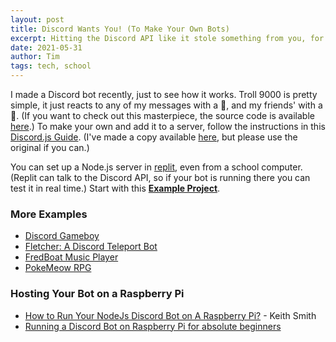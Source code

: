 ```yaml
---
layout: post
title: Discord Wants You! (To Make Your Own Bots)
excerpt: Hitting the Discord API like it stole something from you, for fun and... no profit, just for the luls.
date: 2021-05-31
author: Tim
tags: tech, school
---
```


I made a Discord bot recently, just to see how it works. Troll 9000 is pretty simple, it just reacts to any of my messages with a 👑, and my friends' with a 💩. (If you want to check out this masterpiece, the source code is available [here](https://github.com/timburr1/troll9000).) To make your own and add it to a server, follow the instructions in this [Discord.js Guide](https://discordjs.guide/). (I've made a copy available [here](/djsgc/index.html), but please use the original if you can.)

You can set up a Node.js server in [replit](https://replit.com/), even from a school computer. (Replit can talk to the Discord API, so if your bot is running there you can test it in real time.) Start with this [**Example Project**](https://github.com/timburr1/discord-bot-template).

### More Examples
* [Discord Gameboy](https://github.com/polyllc/discord-gameboy)
* [Fletcher: A Discord Teleport Bot](https://fletcher.fun/)
* [FredBoat Music Player](https://fredboat.com/)
* [PokeMeow RPG](https://pokemeow.com/)

### Hosting Your Bot on a Raspberry Pi
* [How to Run Your NodeJs Discord Bot on A Raspberry Pi?](https://www.keithmsmith.com/how-to-run-your-nodejs-discord-bot-on-a-raspberry-pi/) - Keith Smith
* [Running a Discord Bot on Raspberry Pi for absolute beginners](http://thehumblecode.com/blog/how-to-create-a-discord-bot-using-discord-js-and-run-it-on-raspberry-pi-by-doing-a-small-project-which-will-post-random-jokes-to-the-discordapp-channel-for-absolute-beginners/)
